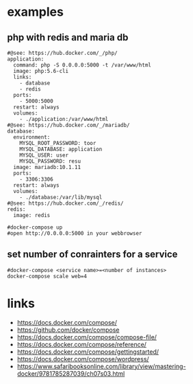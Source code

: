 # examples

## php with redis and maria db

```
#@see: https://hub.docker.com/_/php/
application:
  command: php -S 0.0.0.0:5000 -t /var/www/html
  image: php:5.6-cli
  links:
    - database
    - redis
  ports:
    - 5000:5000
  restart: always
  volumes:
    - ./application:/var/www/html
#@see: https://hub.docker.com/_/mariadb/
database:
  environment:
    MYSQL_ROOT_PASSWORD: toor
    MYSQL_DATABASE: application
    MYSQL_USER: user
    MYSQL_PASSWORD: resu
  image: mariadb:10.1.11
  ports:
    - 3306:3306
  restart: always
  volumes:
    - ./database:/var/lib/mysql
#@see: https://hub.docker.com/_/redis/
redis:
  image: redis

#docker-compose up
#open http://0.0.0.0:5000 in your webbrowser
```

## set number of conrainters for a service

    #docker-compose <service name>=<number of instances>
    docker-compose scale web=4

# links

* https://docs.docker.com/compose/
* https://github.com/docker/compose
* https://docs.docker.com/compose/compose-file/
* https://docs.docker.com/compose/reference/
* https://docs.docker.com/compose/gettingstarted/
* https://docs.docker.com/compose/wordpress/
* https://www.safaribooksonline.com/library/view/mastering-docker/9781785287039/ch07s03.html
